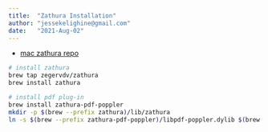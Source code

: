 ```yaml
---
title:  "Zathura Installation"
author: "jessekelighine@gmail.com"
date:   "2021-Aug-02"
---
```


- [mac zathura repo](https://github.com/zegervdv/homebrew-zathura)

```sh
# install zathura
brew tap zegervdv/zathura
brew install zathura

# install pdf plug-in
brew install zathura-pdf-poppler
mkdir -p $(brew --prefix zathura)/lib/zathura
ln -s $(brew --prefix zathura-pdf-poppler)/libpdf-poppler.dylib $(brew --prefix zathura)/lib/zathura/libpdf-poppler.dylib
```
